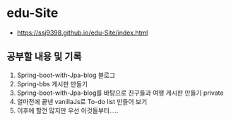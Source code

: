 # edu-Site
- https://ssj9398.github.io/edu-Site/index.html

## 공부할 내용 및 기록
1. Spring-boot-with-Jpa-blog 블로그
2. Spring-bbs 게시판 만들기
3. Spring-boot-with-Jpa-blog를 바탕으로 친구들과 여행 게시판 만들기 private
4. 얼마전에 끝낸 vanillaJs로 To-do list 만들어 보기
5. 이후에 할껀 많지만 우선 이것들부터.....

